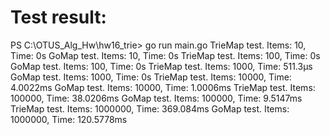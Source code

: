 # Test result:

PS C:\OTUS_Alg_Hw\hw16_trie> go run main.go
TrieMap test. Items: 10, Time: 0s
GoMap test. Items: 10, Time: 0s
TrieMap test. Items: 100, Time: 0s
GoMap test. Items: 100, Time: 0s
TrieMap test. Items: 1000, Time: 511.3µs
GoMap test. Items: 1000, Time: 0s
TrieMap test. Items: 10000, Time: 4.0022ms
GoMap test. Items: 10000, Time: 1.0006ms
TrieMap test. Items: 100000, Time: 38.0206ms
GoMap test. Items: 100000, Time: 9.5147ms
TrieMap test. Items: 1000000, Time: 369.084ms
GoMap test. Items: 1000000, Time: 120.5778ms